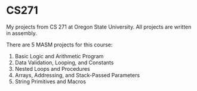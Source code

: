 # CS271
My projects from CS 271 at Oregon State University. All projects are written in assembly. 

There are 5 MASM projects for this course: 
1) Basic Logic and Arithmetic Program
2) Data Validation, Looping, and Constants
3) Nested Loops and Procedures
4) Arrays, Addressing, and Stack-Passed Parameters
5) String Primitives and Macros
